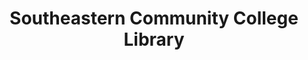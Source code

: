 ---
layout: repo
title: "Southeastern Community College Library"
id: 5706
permalink: repos/5706/
---